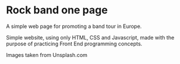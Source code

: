 # Rock band one page
A simple web page for promoting a band tour in Europe.

Simple website, using only HTML, CSS and Javascript, made with the purpose of practicing Front End programming concepts.

Images taken from Unsplash.com